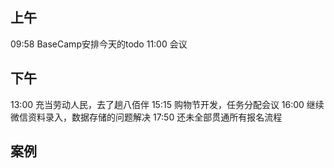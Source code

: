 ## 上午
09:58 BaseCamp安排今天的todo
11:00 会议
## 下午
13:00 充当劳动人民，去了趟八佰伴
15:15 购物节开发，任务分配会议
16:00 继续微信资料录入，数据存储的问题解决
17:50 还未全部贯通所有报名流程
## 案例
